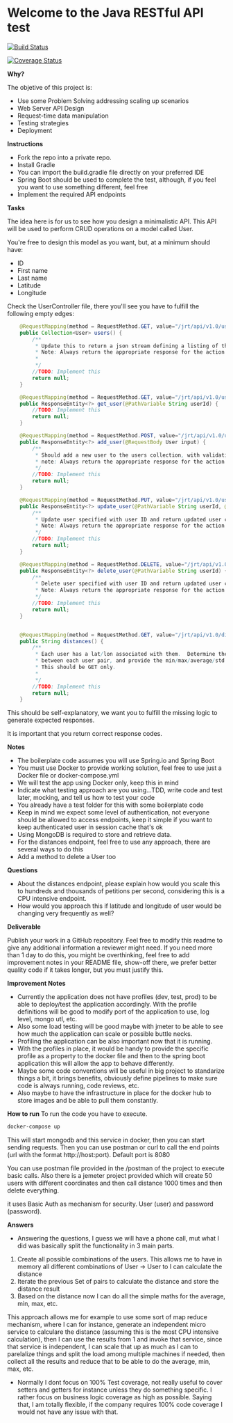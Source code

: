 Welcome to the Java RESTful API test
====================================
[![Build Status](https://travis-ci.org/carlospatinos/Java_RESTful_test.svg?branch=master)](https://travis-ci.org/carlospatinos/Java_RESTful_test)

[![Coverage Status](https://coveralls.io/repos/github/carlospatinos/Java_RESTful_test/badge.svg?branch=master)](https://coveralls.io/github/carlospatinos/Java_RESTful_test?branch=master)

**Why?**

The objetive of this project is:

* Use some Problem Solving addressing scaling up scenarios
* Web Server API Design
* Request-time data manipulation
* Testing strategies
* Deployment

**Instructions**

* Fork the repo into a private repo.
* Install Gradle
* You can import the build.gradle file directly on your preferred IDE
* Spring Boot should be used to complete the test, although, if you feel you want to use something different, feel free
* Implement the required API endpoints

**Tasks**

The idea here is for us to see how you design a minimalistic API. This API will be used to perform CRUD operations on a model called User.

You're free to design this model as you want, but, at a minimum should have:

* ID
* First name
* Last name
* Latitude
* Longitude

Check the UserController file, there you'll see you have to fulfill the following empty edges:

```java
    @RequestMapping(method = RequestMethod.GET, value="/jrt/api/v1.0/users")
    public Collection<User> users() {
        /**
         * Update this to return a json stream defining a listing of the users
         * Note: Always return the appropriate response for the action requested.
         *
         */
        //TODO: Implement this
        return null;
    }

    @RequestMapping(method = RequestMethod.GET, value="/jrt/api/v1.0/user")
    public ResponseEntity<?> get_user(@PathVariable String userId) {
        //TODO: Implement this
        return null;
    }

    @RequestMapping(method = RequestMethod.POST, value="/jrt/api/v1.0/user")
    public ResponseEntity<?> add_user(@RequestBody User input) {
        /**
         * Should add a new user to the users collection, with validation
         * note: Always return the appropriate response for the action requested.
         */
        //TODO: Implement this
        return null;
    }

    @RequestMapping(method = RequestMethod.PUT, value="/jrt/api/v1.0/user")
    public ResponseEntity<?> update_user(@PathVariable String userId, @RequestBody User input) {
        /**
         * Update user specified with user ID and return updated user contents
         * Note: Always return the appropriate response for the action requested.
         */
        //TODO: Implement this
        return null;
    }

    @RequestMapping(method = RequestMethod.DELETE, value="/jrt/api/v1.0/user")
    public ResponseEntity<?> delete_user(@PathVariable String userId) {
        /**
         * Delete user specified with user ID and return updated user contents
         * Note: Always return the appropriate response for the action requested.
         */
        //TODO: Implement this
        return null;
    }


    @RequestMapping(method = RequestMethod.GET, value="/jrt/api/v1.0/distances")
    public String distances() {
        /**
         * Each user has a lat/lon associated with them.  Determine the distance
         * between each user pair, and provide the min/max/average/std as a json response.
         * This should be GET only.
         *
         */
        //TODO: Implement this
        return null;
    }
```

This should be self-explanatory, we want you to fulfill the missing logic to generate expected
responses.

It is important that you return correct response codes.

**Notes**

* The boilerplate code assumes you will use Spring.io and Spring Boot
* You must use Docker to provide working solution, feel free to use just a Docker file or docker-compose.yml
* We will test the app using Docker only, keep this in mind
* Indicate what testing approach are you using...TDD, write code and test later, mocking, and tell us how to test your code
* You already have a test folder for this with some boilerplate code
* Keep in mind we expect some level of authentication, not everyone should be allowed to access endpoints, keep it simple
  if you want to keep authenticated user in session cache that's ok
* Using MongoDB is required to store and retrieve data.
* For the distances endpoint, feel free to use any approach, there are several ways to do this
* Add a method to delete a User too

**Questions**

* About the distances endpoint, please explain how would you scale this to hundreds and thousands of petitions per second,
considering this is a CPU intensive endpoint.
* How would you approach this if latitude and longitude of user would be changing very frequently as well?


**Deliverable**

Publish your work in a GitHub repository. Feel free to modify this readme to give any additional information a reviewer might need.
If you need more than 1 day to do this, you might be overthinking, feel free to add improvement notes in your README file, show-off there,
we prefer better quality code if it takes longer, but you must justify this.


**Improvement Notes**
* Currently the application does not have profiles (dev, test, prod) to be able to deploy/test the application accordingly.
With the profile definitions will  be good to modify port of the application to use, log level, mongo utl, etc.
* Also some load testing will be good maybe with jmeter to be able to see how much the application can scale or possible buttle necks.
* Profiling the application can be also important now that it is running.
* With the profiles in place, it would be handy to provide the specific profile as a property to the docker file and then to the spring boot application
this will allow the app to behave differently.
* Maybe some code conventions will be useful in big project to standarize things a bit, it brings benefits, obviously define pipelines to make sure code is always running, code reviews, etc.
* Also maybe to have the infrastructure in place for the docker hub to store images and be able to pull them constantly.


**How to run**
To run the code you have to execute.
```sh
docker-compose up
```

This will start mongodb and this service in docker, then you can start sending requests. Then you can use postman  or curl to call the end points (url with the format http://host:port). Default port is 8080

You can use postman file provided in the /postman of the project to execute basic calls. Also there is a jemeter project provided which will create 50 users with different coordinates and then call distance 1000 times and then delete everything. 

it uses Basic Auth as mechanism for security. User (user) and password (password).

**Answers**
* Answering the questions, I guess we will have a phone call, mut what I did was basically split the functionality in 3 main parts.
1. Create all possible combinations of the users. This allows me to have in memory all different combinations of User -> User to I can calculate the distance
2. Iterate the previous Set of pairs to calculate the distance and store the distance result
3. Based on the distance now I can do all the simple maths for the average, min, max, etc.

This approach allows me for example to use some sort of map reduce mechanism, where I can for instance, generate an independent micro service to calculare the distance (assuming this is the most CPU intensive calculation), then I can use the results from 1 and invoke that service, since that service is independent, I can scale that up as much as I can to parelalize things and split the load among multiple machines if needed, then collect all the results and reduce that to be able to do the average, min, max, etc.


* Normally I dont focus on 100% Test coverage, not really useful to cover setters and getters for instance unless they do something specific.
I rather focus on business logic coverage as high as possible. Saying that, I am totally flexible, if the company requires 100% code coverage I would not have any issue with that.
